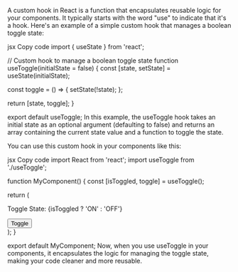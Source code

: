 A custom hook in React is a function that encapsulates reusable logic for your components. It typically starts with the word "use" to indicate that it's a hook. Here's an example of a simple custom hook that manages a boolean toggle state:

jsx
Copy code
import { useState } from 'react';

// Custom hook to manage a boolean toggle state
function useToggle(initialState = false) {
  const [state, setState] = useState(initialState);

  const toggle = () => {
    setState(!state);
  };

  return [state, toggle];
}

export default useToggle;
In this example, the useToggle hook takes an initial state as an optional argument (defaulting to false) and returns an array containing the current state value and a function to toggle the state.

You can use this custom hook in your components like this:

jsx
Copy code
import React from 'react';
import useToggle from './useToggle';

function MyComponent() {
  const [isToggled, toggle] = useToggle();

  return (
    <div>
      <p>Toggle State: {isToggled ? 'ON' : 'OFF'}</p>
      <button onClick={toggle}>Toggle</button>
    </div>
  );
}

export default MyComponent;
Now, when you use useToggle in your components, it encapsulates the logic for managing the toggle state, making your code cleaner and more reusable.
